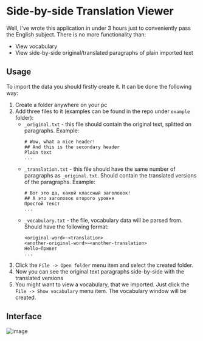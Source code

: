 # Side-by-side Translation Viewer

Well, I've wrote this application in under 3 hours just to conveniently pass the English subject. There is no more functionality than:
- View vocabulary
- View side-by-side original/translated paragraphs of plain imported text

## Usage

To import the data you should firstly create it. It can be done the following way:
1. Create a folder anywhere on your pc
2. Add three files to it (examples can be found in the repo under `example` folder):
    - `_original.txt` - this file should contain the original text, splitted on paragraphs. Example:
        ```
        # Wow, what a nice header!
        ## And this is the secondary header
        Plain text
        ...
        ```
    - `_translation.txt` - this file should have the same number of paragraphs as `_original.txt`. Should contain the translated versions of the paragraphs. Example:
        ```
        # Вот это да, какой классный заголовок!
        ## А это заголовок второго уровня
        Простой текст
        ...
        ```
    - `_vocabulary.txt` - the file, vocabulary data will be parsed from. Should have the following format:
        ```
        <original-word>~<translation>
        <another-original-word>~<another-translation>
        Hello~Привет
        ...
        ```
3. Click the `File -> Open folder` menu item and select the created folder.
4. Now you can see the original text paragraphs side-by-side with the translated versions
5. You might want to view a vocabulary, that we imported. Just click the `File -> Show vocabulary` menu item. The vocabulary window will be created.

## Interface
![image](https://github.com/user-attachments/assets/7fb5881c-7e73-472a-99a1-343ea3f7f3b8)

